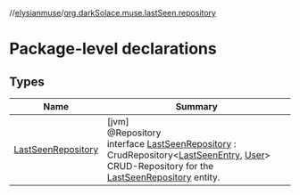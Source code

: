 //[elysianmuse](../../index.md)/[org.darkSolace.muse.lastSeen.repository](index.md)

# Package-level declarations

## Types

| Name | Summary |
|---|---|
| [LastSeenRepository](-last-seen-repository/index.md) | [jvm]<br>@Repository<br>interface [LastSeenRepository](-last-seen-repository/index.md) : CrudRepository&lt;[LastSeenEntry](../org.darkSolace.muse.lastSeen.model/-last-seen-entry/index.md), [User](../org.darkSolace.muse.user.model/-user/index.md)&gt; <br>CRUD-Repository for the [LastSeenRepository](-last-seen-repository/index.md) entity. |
